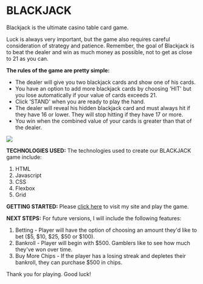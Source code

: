 # BLACKJACK

Blackjack is the ultimate casino table card game. 

Luck is always very important, but the game also requires careful consideration of strategy and patience. Remember, the goal of Blackjack is to beat the dealer and win as much money as possible, not to get as close to 21 as you can.

**The rules of the game are pretty simple:**

- The dealer will give you two blackjack cards and show one of his cards.
- You have an option to add more blackjack cards by choosing 'HIT' but you lose automatically if your value of cards exceeds 21.
- Click 'STAND' when you are ready to play the hand.
- The dealer will reveal his hidden blackjack card and must always hit if they have 16 or lower. They will stop hitting if they have 17 or more.
- You win when the combined value of your cards is greater than that of the dealer.

![](https://www.lifeprepacademy.org/wp-content/uploads/2020/08/BlackjackHand2.jpg)

**TECHNOLOGIES USED:** The technologies used to create our BLACKJACK game include:

1. HTML
2. Javascript
3. CSS
4. Flexbox
5. Grid

**GETTING STARTED:**
Please [click here](https://elmoore01.github.io/blackjack/) to visit my site and play the game.

**NEXT STEPS:**
For future versions, I will include the following features:

1. Betting - Player will have the option of choosing an amount they'd like to bet ($5, $10, $25, $50 or $100).
2. Bankroll - Player will begin with $500. Gamblers like to see how much they've won over time.
3. Buy More Chips - If the player has a losing streak and depletes their bankroll, they can purchase $500 in chips.

Thank you for playing. Good luck!
